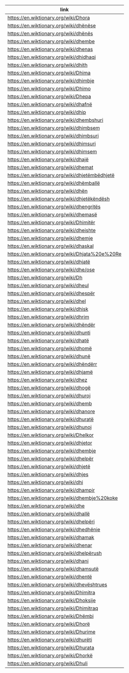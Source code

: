 |link|
|----|
|https://en.wiktionary.org/wiki/Dhora|
|https://en.wiktionary.org/wiki/dhënëse|
|https://en.wiktionary.org/wiki/dhënës|
|https://en.wiktionary.org/wiki/dhembe|
|https://en.wiktionary.org/wiki/dhenas|
|https://en.wiktionary.org/wiki/dhidhaqi|
|https://en.wiktionary.org/wiki/dhith|
|https://en.wiktionary.org/wiki/Dhima|
|https://en.wiktionary.org/wiki/dhimbje|
|https://en.wiktionary.org/wiki/Dhimo|
|https://en.wiktionary.org/wiki/Dhepa|
|https://en.wiktionary.org/wiki/dhafnë|
|https://en.wiktionary.org/wiki/dhip|
|https://en.wiktionary.org/wiki/dhembshuri|
|https://en.wiktionary.org/wiki/dhimbsem|
|https://en.wiktionary.org/wiki/dhimbsuri|
|https://en.wiktionary.org/wiki/dhimsuri|
|https://en.wiktionary.org/wiki/dhimsem|
|https://en.wiktionary.org/wiki/dhajë|
|https://en.wiktionary.org/wiki/dhemat|
|https://en.wiktionary.org/wiki/dhjetëmbëdhjetë|
|https://en.wiktionary.org/wiki/dhëmballë|
|https://en.wiktionary.org/wiki/dhën|
|https://en.wiktionary.org/wiki/dhjetëkëndësh|
|https://en.wiktionary.org/wiki/dhengritës|
|https://en.wiktionary.org/wiki/dhemasë|
|https://en.wiktionary.org/wiki/Dhimitër|
|https://en.wiktionary.org/wiki/dheishte|
|https://en.wiktionary.org/wiki/dhemje|
|https://en.wiktionary.org/wiki/dhaskal|
|https://en.wiktionary.org/wiki/Dhjata%20e%20Re|
|https://en.wiktionary.org/wiki/dhjatë|
|https://en.wiktionary.org/wiki/dhe/ose|
|https://en.wiktionary.org/wiki/Dh|
|https://en.wiktionary.org/wiki/dheul|
|https://en.wiktionary.org/wiki/dhespër|
|https://en.wiktionary.org/wiki/dhel|
|https://en.wiktionary.org/wiki/dhisk|
|https://en.wiktionary.org/wiki/dhrim|
|https://en.wiktionary.org/wiki/dhëndër|
|https://en.wiktionary.org/wiki/dhunti|
|https://en.wiktionary.org/wiki/dhatë|
|https://en.wiktionary.org/wiki/dhomë|
|https://en.wiktionary.org/wiki/dhunë|
|https://en.wiktionary.org/wiki/dhëndërr|
|https://en.wiktionary.org/wiki/dhjamë|
|https://en.wiktionary.org/wiki/dhez|
|https://en.wiktionary.org/wiki/dhogë|
|https://en.wiktionary.org/wiki/dhuroj|
|https://en.wiktionary.org/wiki/dhemb|
|https://en.wiktionary.org/wiki/dhanore|
|https://en.wiktionary.org/wiki/dhuratë|
|https://en.wiktionary.org/wiki/dhunoj|
|https://en.wiktionary.org/wiki/Dhelkor|
|https://en.wiktionary.org/wiki/dhjetor|
|https://en.wiktionary.org/wiki/dhembje|
|https://en.wiktionary.org/wiki/dhelpër|
|https://en.wiktionary.org/wiki/dhjetë|
|https://en.wiktionary.org/wiki/dhjes|
|https://en.wiktionary.org/wiki/dhi|
|https://en.wiktionary.org/wiki/dhampir|
|https://en.wiktionary.org/wiki/dhembje%20koke|
|https://en.wiktionary.org/wiki/dhe|
|https://en.wiktionary.org/wiki/dhallë|
|https://en.wiktionary.org/wiki/dhelpëri|
|https://en.wiktionary.org/wiki/dhedhënie|
|https://en.wiktionary.org/wiki/dhamak|
|https://en.wiktionary.org/wiki/dhenar|
|https://en.wiktionary.org/wiki/dhelpërush|
|https://en.wiktionary.org/wiki/dhani|
|https://en.wiktionary.org/wiki/dhamsutë|
|https://en.wiktionary.org/wiki/dhentë|
|https://en.wiktionary.org/wiki/dhevështrues|
|https://en.wiktionary.org/wiki/Dhimitra|
|https://en.wiktionary.org/wiki/Dhoksije|
|https://en.wiktionary.org/wiki/Dhimitraq|
|https://en.wiktionary.org/wiki/Dhëmbi|
|https://en.wiktionary.org/wiki/Dhorë|
|https://en.wiktionary.org/wiki/Dhurime|
|https://en.wiktionary.org/wiki/dhurëti|
|https://en.wiktionary.org/wiki/Dhurata|
|https://en.wiktionary.org/wiki/Dhorkë|
|https://en.wiktionary.org/wiki/Dhuli|
